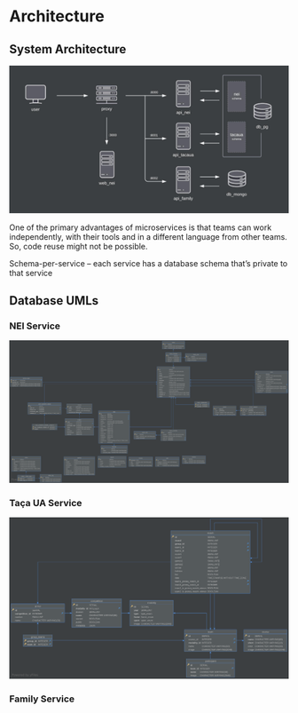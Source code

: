 # Architecture

## System Architecture


<!-- TODO: complete -->
![NEI Architecture](../assets/images/architecture.jpeg)

One of the primary advantages of microservices is that teams can work independently, with their tools and in a different language from other teams. So, code reuse might not be possible.

Schema-per-service – each service has a database schema that’s private to that service


## Database UMLs

### NEI Service

![NEI Service UML](../assets/images/nei-uml.svg)

### Taça UA Service

![Taça UA Service UML](../assets/images/tacaua-uml.svg)

### Family Service


